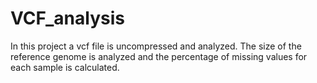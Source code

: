 # VCF_analysis
In this project a vcf file is uncompressed and analyzed. The size of the reference genome is analyzed and the percentage of missing values for each sample is calculated.
